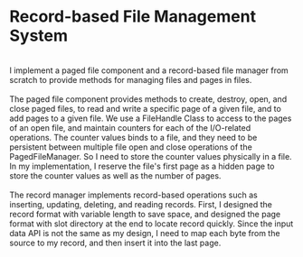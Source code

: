 # Record-based File Management System
<br>I implement a paged file component and a record-based file manager from scratch to provide methods for managing files and pages in files. 
<br>
<br>The paged file component provides methods to create, destroy, open, and close paged files, to read and write a specific page of a given file, and to add pages to a given file. We use a FileHandle Class to access to the pages of an open file, and maintain counters for each of the I/O-related operations. The counter values binds to a file, and they need to be persistent between multiple file open and close operations of the PagedFileManager. So I need to store the counter values physically in a file. In my implementation, I reserve the file's first page as a hidden page to store the counter values as well as the number of pages.
<br>
<br>The record manager implements record-based operations such as inserting, updating, deleting, and reading records. First, I designed the record format with variable length to save space, and designed the page format with slot directory at the end to locate record quickly. Since the input data API is not the same as my design, I need to map each byte from the source to my record, and then insert it into the last page. 
